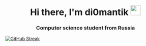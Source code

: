 <h1 align="center">Hi there, I'm di0mantik
<img src="https://github.com/blackcater/blackcater/raw/main/images/Hi.gif" height="32"/></h1>
<h3 align="center">Computer science student from Russia</h3>
<a align="center" href="https://git.io/streak-stats"><img align="center" src="https://streak-stats.demolab.com?user=DemonKingStudio&theme=transparent&hide_border=true" alt="GitHub Streak" /></a>

<!--
**DemonKingStudio/DemonKingStudio** is a ✨ _special_ ✨ repository because its `README.md` (this file) appears on your GitHub profile.

Here are some ideas to get you started:

- 🔭 I’m currently working on ...
- 🌱 I’m currently learning ...
- 👯 I’m looking to collaborate on ...
- 🤔 I’m looking for help with ...
- 💬 Ask me about ...
- 📫 How to reach me: ...
- 😄 Pronouns: ...
- ⚡ Fun fact: ...
-->
